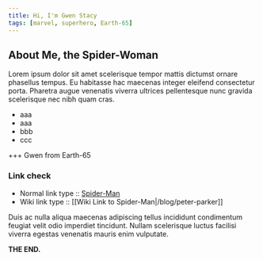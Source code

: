 ```yaml
---
title: Hi, I'm Gwen Stacy
tags: [marvel, superhero, Earth-65]
---
```


## About Me, the Spider-Woman

Lorem ipsum dolor sit amet scelerisque tempor mattis dictumst ornare phasellus tempus. Eu habitasse hac maecenas integer eleifend consectetur porta. Pharetra augue venenatis viverra ultrices pellentesque nunc gravida scelerisque nec nibh quam cras. 

* aaa
* aaa
* bbb
* ccc

+++ Gwen from Earth-65

### Link check

  * Normal link type :: [Spider-Man](/blog/peter-parker)
  * Wiki link type :: [[Wiki Link to Spider-Man|/blog/peter-parker]]

Duis ac nulla aliqua maecenas adipiscing tellus incididunt condimentum feugiat velit odio imperdiet tincidunt. Nullam scelerisque luctus facilisi viverra egestas venenatis mauris enim vulputate.

__THE END.__
